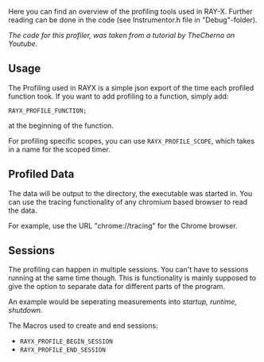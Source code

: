 Here you can find an overview of the profiling tools used in RAY-X. Further reading can be done in the code (see Instrumentor.h file in "Debug"-folder).

_The code for this profiler, was taken from a tutorial by TheCherno on Youtube._

## Usage

The Profiling used in RAYX is a simple json export of the time each profiled function took. If you want to add profiling to a function, simply add:

`RAYX_PROFILE_FUNCTION;`

at the beginning of the function. 

For profiling specific scopes, you can use `RAYX_PROFILE_SCOPE`, which takes in a name for the scoped timer. 

## Profiled Data

The data will be output to the directory, the executable was started in. You can use the tracing functionality of any chromium based browser to read the data.

For example, use the URL "chrome://tracing" for the Chrome browser.

## Sessions

The profiling can happen in multiple sessions. You can't have to sessions running at the same time though. This is functionality is mainly supposed to give the option to separate data for different parts of the program. 

An example would be seperating measurements into _startup, runtime, shutdown._ 

The Macros used to create and end sessions:

* `RAYX_PROFILE_BEGIN_SESSION`
* `RAYX_PROFILE_END_SESSION` 